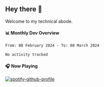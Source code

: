 ## Hey there 👋

Welcome to my technical abode.

#### 📊 Monthly Dev Overview
<!--START_SECTION:waka-->

```txt
From: 08 February 2024 - To: 08 March 2024

No activity tracked
```

<!--END_SECTION:waka-->

#### 🎧 Now Playing

[![spotify-github-profile](https://spotify-github-profile.vercel.app/api/view?uid=james2mid&cover_image=true&theme=natemoo-re)](https://open.spotify.com/user/james2mid?si=2b3baf2b09cb499e)
